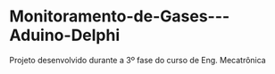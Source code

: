 # Monitoramento-de-Gases---Aduino-Delphi
Projeto desenvolvido durante a 3º fase do curso de Eng. Mecatrônica
